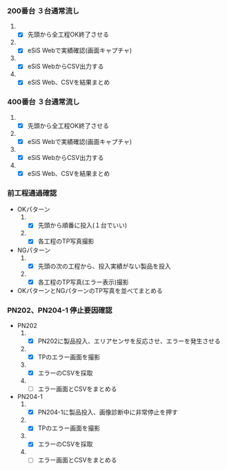 ### 200番台 ３台通常流し
1. - [x] 先頭から全工程OK終了させる
1. - [x] eSiS Webで実績確認(画面キャプチャ)
1. - [x] eSiS WebからCSV出力する
1. - [x] eSiS Web、CSVを結果まとめ

### 400番台 ３台通常流し
1. - [x] 先頭から全工程OK終了させる
1. - [x] eSiS Webで実績確認(画面キャプチャ)
1. - [x] eSiS WebからCSV出力する
1. - [x] eSiS Web、CSVを結果まとめ

### 前工程通過確認
* OKパターン
  1. - [x] 先頭から順番に投入(１台でいい)
  1. - [x] 各工程のTP写真撮影
* NGパターン
  1. - [x] 先頭の次の工程から、投入実績がない製品を投入
  1. - [x] 各工程のTP写真(エラー表示)撮影
* OKパターンとNGパターンのTP写真を並べてまとめる 

### PN202、PN204-1 停止要因確認
* PN202
  1. - [x] PN202に製品投入、エリアセンサを反応させ、エラーを発生させる
  1. - [x] TPのエラー画面を撮影
  1. - [x] エラーのCSVを採取
  1. - [ ] エラー画面とCSVをまとめる 

* PN204-1
  1. - [x] PN204-1に製品投入、画像診断中に非常停止を押す
  1. - [x] TPのエラー画面を撮影
  1. - [x] エラーのCSVを採取
  1. - [ ] エラー画面とCSVをまとめる 
